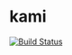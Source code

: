# kami
[![Build Status](https://travis-ci.org/50ShadesOfCode/kami.svg?branch=master)](https://travis-ci.org/50ShadesOfCode/kami)
